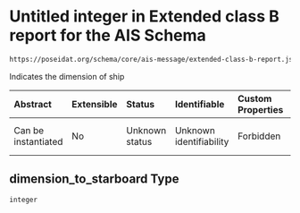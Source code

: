 # Untitled integer in Extended class B report for the AIS Schema

```txt
https://poseidat.org/schema/core/ais-message/extended-class-b-report.json#/properties/dimension_to_starboard
```

Indicates the dimension of ship

| Abstract            | Extensible | Status         | Identifiable            | Custom Properties | Additional Properties | Access Restrictions | Defined In                                                                                                    |
| :------------------ | :--------- | :------------- | :---------------------- | :---------------- | :-------------------- | :------------------ | :------------------------------------------------------------------------------------------------------------ |
| Can be instantiated | No         | Unknown status | Unknown identifiability | Forbidden         | Allowed               | none                | [extended-class-b-report.json*](schemas/core/ais-message/extended-class-b-report.json "open original schema") |

## dimension_to_starboard Type

`integer`
